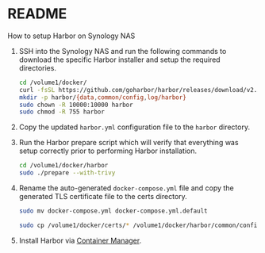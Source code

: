 # README

How to setup Harbor on Synology NAS

1. SSH into the Synology NAS and run the following commands to download the specific Harbor installer and setup the required directories.

    ``` bash
    cd /volume1/docker/
    curl -fsSL https://github.com/goharbor/harbor/releases/download/v2.12.2/harbor-online-installer-v2.12.2.tgz | tar zxv -C .
    mkdir -p harbor/{data,common/config,log/harbor}
    sudo chown -R 10000:10000 harbor
    sudo chmod -R 755 harbor
    ```

2. Copy the updated `harbor.yml` configuration file to the `harbor` directory.

3. Run the Harbor prepare script which will verify that everything was setup correctly prior to performing Harbor installation.

    ``` bash
    cd /volume1/docker/harbor
    sudo ./prepare --with-trivy
    ```

4. Rename the auto-generated `docker-compose.yml` file and copy the generated TLS certificate file to the certs directory.

    ``` bash
    sudo mv docker-compose.yml docker-compose.yml.default

    sudo cp /volume1/docker/certs/* /volume1/docker/harbor/common/config/shared/trust-certificates/
    ```

5. Install Harbor via [Container Manager](https://kb.synology.com/en-global/DSM/help/ContainerManager/docker_desc).
